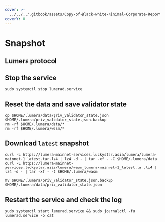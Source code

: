 ```yaml
---
cover: >-
  ../../../.gitbook/assets/Copy-of-Black-white-Minimal-Corporate-Report-Cover-Page-Twitter-Header-1024x341.webp
coverY: 0
---
```


# Snapshot

## Lumera protocol

## Stop the service

```
sudo systemctl stop lumerad.service
```

## Reset the data and save validator state

```
cp $HOME/.lumera/data/priv_validator_state.json $HOME/.lumera/priv_validator_state.json.backup
rm -rf $HOME/.lumera/data/*
rm -rf $HOME/.lumera/wasm/*
```

## Download `latest` snapshot

```
curl -L https://lumera-mainnet-services.luckystar.asia/lumera/lumera-mainnet-1_latest.tar.lz4 | lz4 -d - | tar -xf - -C $HOME/.lumera/data
curl -L https://lumera-mainnet-services.luckystar.asia/lumera/wasm_lumera-mainnet-1_latest.tar.lz4 | lz4 -d - | tar -xf - -C $HOME/.lumera/wasm
```

```
mv $HOME/.lumera/priv_validator_state.json.backup $HOME/.lumera/data/priv_validator_state.json
```

## Restart the service and check the log

```
sudo systemctl start lumerad.service && sudo journalctl -fu lumerad.service -o cat
```
